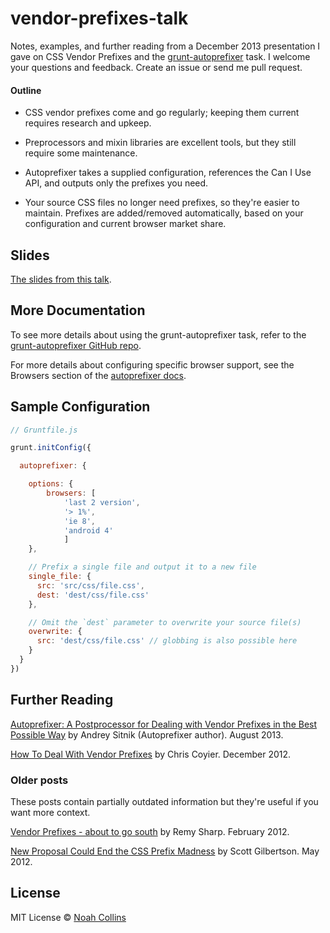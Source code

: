 vendor-prefixes-talk
====================

Notes, examples, and further reading from a December 2013 presentation I gave on CSS Vendor Prefixes and the [grunt-autoprefixer](https://github.com/nDmitry/grunt-autoprefixer) task. I welcome your questions and feedback. Create an issue or send me pull request.

#### Outline

 - CSS vendor prefixes come and go regularly; keeping them current requires research and upkeep. 

 - Preprocessors and mixin libraries are excellent tools, but they still require some maintenance.

 - Autoprefixer takes a supplied configuration, references the Can I Use API, and outputs only the prefixes you need.

 - Your source CSS files no longer need prefixes, so they're easier to maintain. Prefixes are added/removed automatically, based on your configuration and current browser market share.

## Slides

[The slides from this talk](https://speakerdeck.com/noahcollins/smarter-css-prefixes-with-grunt-autoprefixer).

## More Documentation

To see more details about using the grunt-autoprefixer task, refer to the [grunt-autoprefixer GitHub repo](https://github.com/nDmitry/grunt-autoprefixer).

For more details about configuring specific browser support, see the Browsers section of the [autoprefixer docs](https://github.com/ai/autoprefixer#browsers).

## Sample Configuration

```js
// Gruntfile.js

grunt.initConfig({

  autoprefixer: {

    options: {
        browsers: [
            'last 2 version',
            '> 1%',
            'ie 8',
            'android 4'
            ]
    },

    // Prefix a single file and output it to a new file
    single_file: {
      src: 'src/css/file.css',
      dest: 'dest/css/file.css'
    },

    // Omit the `dest` parameter to overwrite your source file(s)
    overwrite: {
      src: 'dest/css/file.css' // globbing is also possible here
    }
  }
})
```
## Further Reading

[Autoprefixer: A Postprocessor for Dealing with Vendor Prefixes in the Best Possible Way](http://css-tricks.com/autoprefixer/) by Andrey Sitnik (Autoprefixer author). August 2013.

[How To Deal With Vendor Prefixes](http://css-tricks.com/how-to-deal-with-vendor-prefixes/) by Chris Coyier. December 2012.

### Older posts

These posts contain partially outdated information but they're useful if you want more context.

[Vendor Prefixes - about to go south](http://remysharp.com/2012/02/09/vendor-prefixes-about-to-go-south/) by Remy Sharp. February 2012.

[New Proposal Could End the CSS Prefix Madness](http://www.webmonkey.com/2012/05/new-proposal-could-end-the-css-prefix-madness/) by Scott Gilbertson. May 2012.


## License

MIT License © [Noah Collins](https://twitter.com/noahec)